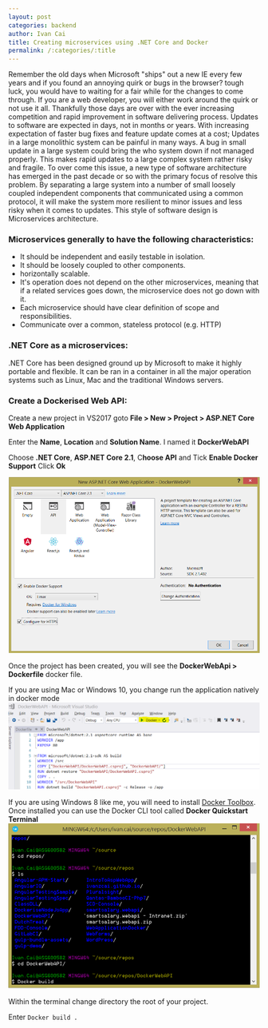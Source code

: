 ```yaml
---
layout: post
categories: backend
author: Ivan Cai
title: Creating microservices using .NET Core and Docker
permalink: /:categories/:title
---
```

Remember the old days when Microsoft "ships" out a new IE every few years and if you found an annoying quirk or bugs in the browser? tough luck, you would have to waiting for a fair while for the changes to come through. If you are a web developer, you will either work around the quirk or not use it all.  Thankfully those days are over with the ever increasing competition and rapid improvement in software delivering process. Updates to software are expected in days, not in months or years. 
With increasing expectation of faster bug fixes and feature update comes at a cost; Updates in a large monolithic system can be painful in many ways. A bug in small update in a large system could bring the who system down if not managed properly. This makes rapid updates to a large complex system rather risky and fragile. To over come this issue, a new type of software architecture has emerged in the past decade or so with the primary focus of resolve this problem. By separating a large system into a number of small loosely coupled independent components that communicated using a common protocol, it will make the system more resilient to minor issues and less risky when it comes to updates. This style of software design is Microservices architecture. 

### Microservices generally to have the following characteristics:

* It should be independent and easily testable in isolation. 
* It should be loosely coupled to other components.
* horizontally scalable. 
* It's operation does not depend on the other microservices, meaning that if a related services goes down, the microservice does not go down with it. 
* Each microservice should have clear definition of scope and responsibilities. 
* Communicate over a common, stateless protocol (e.g. HTTP)

### .NET Core as a microservices:

.NET Core has been designed ground up by Microsoft to make it highly portable and flexible. It can be ran in a container in all the major operation systems such as Linux, Mac and the traditional Windows servers. 

### Create a Dockerised Web API:

Create a new project in VS2017 goto **File > New > Project > ASP.NET Core Web Application**

Enter the **Name**, **Location** and **Solution Name**. I named it **DockerWebAPI**

Choose **.NET Core**, **ASP.NET Core 2.1**,  C**hoose API** and Tick **Enable Docker Support**  Click **Ok**

![.NET docker web API ](/assets/docker-web-api.PNG)

Once the project has been created, you will see the **DockerWebApi > Dockerfile** docker file. 

If you are using Mac or Windows 10, you change run the application natively in docker mode
![.NET docker web API Run](/assets/docker-web-api-run.PNG)

If you are using Windows 8 like me, you will need to install [Docker Toolbox](https://docs.docker.com/toolbox/toolbox_install_windows/). Once installed you can use the Docker CLI tool called **Docker Quickstart Terminal**  
![.NET docker terminal](/assets/docker-terminal.PNG)

Within the terminal change directory the root of your project. 

Enter ```Docker build .```